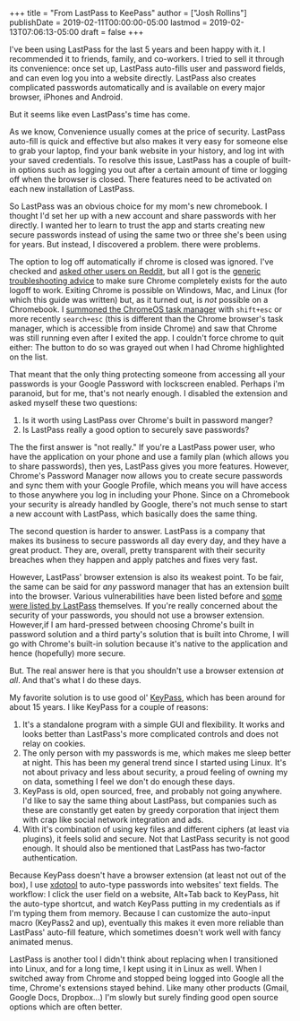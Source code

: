 +++
title = "From LastPass to KeePass"
author = ["Josh Rollins"]
publishDate = 2019-02-11T00:00:00-05:00
lastmod = 2019-02-13T07:06:13-05:00
draft = false
+++

I've been using LastPass for the last 5 years and been happy with it. I recommended it to friends, family, and co-workers. I tried to sell it through its convenience: once set up, LastPass auto-fills user and password fields, and can even log you into a website directly. LastPass also creates complicated passwords automatically and is available on every major browser, iPhones and Android.

But it seems like even LastPass's time has come.

<!--more-->

As we know, Convenience usually comes at the price of security. LastPass auto-fill is quick and effective but also makes it very easy for someone else to grab your laptop, find your bank website in your history, and log int with your saved credentials.  To resolve this issue, LastPass has a couple of built-in options such as logging you out after a certain amount of time or logging off when the browser is closed. There features need to be activated on each new installation of LastPass.

So LastPass was an obvious choice for my mom's new chromebook. I thought I'd set her up with a new account and share passwords with her directly. I wanted her to learn to trust the app and starts creating new secure passwords instead of using the same two or three she's been using for years. But instead, I discovered a problem.  there were problems.

The option to log off automatically if chrome is closed was ignored. I've checked and [asked other users on Reddit](https://www.reddit.com/r/Lastpass/comments/aozro2/lastpass%5Fauto%5Flogout%5Fdoesnt%5Fwork%5Fout%5Fon/), but all I got is the [generic troubleshooting advice](https://lastpass.com/support.php?cmd=showfaq&id=3846) to make sure Chrome completely exists for the auto logoff to work. Exiting Chrome is possible on Windows, Mac, and Linux (for which this guide was written) but, as it turned out, is _not_ possible on a Chromebook. I [summoned the ChromeOS task manager](https://support.google.com/chromebook/answer/6309225?hl=en) with `shift+esc` or more recently `search+esc` (this is different than the Chrome browser's task manager, which is accessible from inside Chrome) and saw that Chrome was still running even after I exited the app. I couldn't force chrome to quit either: The button to do so was grayed out when I had Chrome highlighted on the list.

That meant that the only thing protecting someone from accessing all your passwords is your Google Password with lockscreen enabled. Perhaps i'm paranoid, but for me, that's not nearly enough. I disabled the extension and asked myself these two questions:

1.  Is it worth using LastPass over Chrome's built in password manger?
2.  Is LastPass really a good option to securely save passwords?

The the first answer is "not really." If you're a LastPass power user, who have the application on your phone and use a family plan (which allows you to share passwords), then yes, LastPass gives you more features. However, Chrome's Password Manager now allows you to create secure passwords and sync them with your Google Profile, which means you will have access to those anywhere you log in including your Phone. Since on a Chromebook your security is already handled by Google, there's not much sense to start a new account with LastPass, which basically does the same thing.

The second question is harder to answer. LastPass is a company that makes its business to secure passwords all day every day, and they have a great product. They are, overall, pretty transparent with their security breaches when they happen and apply patches and fixes very fast.

However, LastPass' browser extension is also its weakest point. To be fair, the same can be said for _any_ password manager that has an extension built into the browser. Various vulnerabilities have been listed before and [some were listed by LastPass](https://lastpass.com/support.php?cmd=showfaq&id=11012) themselves. If you're really concerned about the security of your passwords, you should not use a browser extension. However,if I am hard-pressed between choosing Chrome's built in password solution and a third party's solution that is built into Chrome, I will go with Chrome's built-in solution because it's native to the application and hence (hopefully) more secure.

But. The real answer here is that you shouldn't use a browser extension _at all_. And that's what I do these days.

My favorite solution is to use good ol' [KeyPass](https://en.wikipedia.org/wiki/KeePass), which has been around for about 15 years. I like KeyPass for a couple of reasons:

1.  It's a standalone program with  a simple GUI and flexibility. It works and looks better than LastPass's more complicated controls and does not relay on cookies.
2.  The only person with my passwords is me, which makes me sleep better at night. This has been my general trend since I started using Linux. It's not about privacy and less about security, a proud feeling of owning my on data, something I feel we don't do enough these days.
3.  KeyPass is old, open sourced, free, and probably not going anywhere. I'd like to say the same thing about LastPass, but companies such as these are constantly get eaten by greedy corporation that inject them with crap like social network integration and ads.
4.  With it's combination of using key files and different ciphers (at least via plugins), it feels solid and secure. Not that LastPass security is not good enough. It should also be mentioned that LastPass has two-factor authentication.

Because KeyPass doesn't have a browser extension (at least not out of the box), I use [xdotool](https://www.semicomplete.com/projects/xdotool/) to auto-type passwords into websites' text fields. The workflow: I click the user field on a website, Alt+Tab back to KeyPass, hit the auto-type shortcut, and watch KeyPass putting in my credentials as if I'm typing them from memory. Because I can customize the auto-input macro (KeyPass2 and up), eventually this makes it even more reliable than LastPass' auto-fill feature, which sometimes doesn't work well with fancy animated menus.

LastPass is another tool I didn't think about replacing when I transitioned into Linux, and for a long time, I kept using it in Linux as well. When I switched away from Chrome and stopped being logged into Google all the time, Chrome's extensions stayed behind. Like many other products (Gmail, Google Docs, Dropbox...) I'm slowly but surely finding good open source options which are often better.